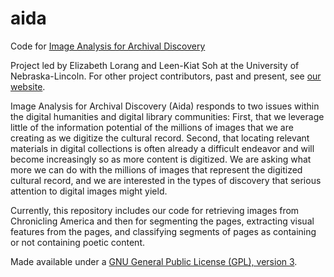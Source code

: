 # aida
Code for [Image Analysis for Archival Discovery](http://aida.unl.edu)

Project led by Elizabeth Lorang and Leen-Kiat Soh at the University of Nebraska-Lincoln. For other project contributors, past and present, see [our website](http://aida.unl.edu).

Image Analysis for Archival Discovery (Aida) responds to two issues within the digital humanities and digital library communities: First, that we leverage little of the information potential of the millions of images that we are creating as we digitize the cultural record. Second, that locating relevant materials in digital collections is often already a difficult endeavor and will become increasingly so as more content is digitized. We are asking what more we can do with the millions of images that represent the digitized cultural record, and we are interested in the types of discovery that serious attention to digital images might yield. 

Currently, this repository includes our code for retrieving images from Chronicling America and then for segmenting the pages, extracting visual features from the pages, and classifying segments of pages as containing or not containing poetic content.

Made available under a [GNU General Public License (GPL), version 3](http://www.gnu.org/licenses/gpl.html).
